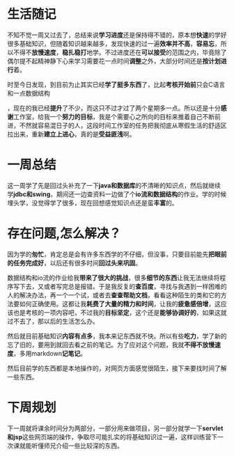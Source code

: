 # 生活随记

​		不知不觉一周又过去了，总结来说**学习进度**还是保持得不错的，原本想**快速**的学好很多基础知识，但随着知识越来越多，发现快速的过一遍**效率并不高**，**容易忘**，所以不得不**放慢速度**，**稳扎稳打**地学。不过进度还在**可以接受**的范围之内，毕竟除了偶尔提不起精神静下心来学习需要花一点时间**调整**之外，大部分时间还是**按计划进行**着。

​		时至今日发现，到目前为止其实已经**学了挺多东西**了，比起**考核开始前**只会C语言和一点数据结构

，现在的我已经**提升**了不少，而这只不过才过了两个星期多一点。所以还是十分**感谢**工作室，给我一个**努力的目标**，我是个需要心之所向的目标来推着自己不断前进，不然就容易混日子的人，这段时间工作室的任务把我彻底从寒假生活的舒适区拉出来，重新**建立上进心**，真的是**受益匪浅**啊。

# 一周总结

​		这一周学了先是回过头补充了一下**java和数据库**的不清晰的知识点，然后就继续学**jdbc和swing**，期间还一边查资料一边做了个**io流和数据结构**的作业。学的时候埋头学，没觉得学了很多，现在回想感觉知识点还是蛮**丰富**的。

# 存在问题,怎么解决？

​		因为学的**匆忙**，肯定总是会有许多东西学的不仔细，但没事，只要目前能先**把眼前的任务完成好**，以后还有很多时间**回过头来巩固**。

​		数据结构和io流的作业给我**带来了很大的挑战**，很多**细节的东西**让我无法继续将程序写下去，又或者写完总是报错。于是我反复的**查百度**，寻找与我遇到一样困难的人的解决办法，再一个一个试，或者去**查查帮助文档**，看看这种陌生的类和它的方法要如何正确使用。这都让我**耗费了大量的精力和时间**，让我的**疲惫感倍增**，这应该也是考核的一项内容吧，不过我的**目标坚定**，这个还是**能够协调好的**，如果这就过不去了，那以后的生活怎么办。

​		然后就目前基础知识**内容有点多**，我本来记东西就不快。所以有些**吃力**，学了新的忘了旧的，要用到就回去看之前的笔记。为了应对这个问题，我就**不得不放慢速度**，多用markdown**记笔记**。

​		然后目前学的东西都是本地操作的，对网页方面感觉很陌生，接下来要找时间了解一些东西。

# 下周规划

​		下一周就将课余时间分为两部分，一部分用来做项目，另一部分就学一下**servlet和jsp**这些网页端的操作，争取尽可能扎实的将基础知识过一遍，这样训练营下一次课就能听懂师兄介绍一些比较深的东西。

